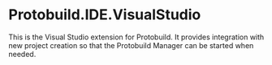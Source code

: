 # Protobuild.IDE.VisualStudio

This is the Visual Studio extension for Protobuild.  It provides integration with new project creation so that the Protobuild Manager can be started when needed.